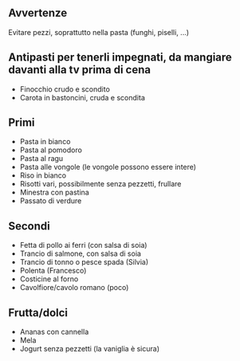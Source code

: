 ## Avvertenze
Evitare pezzi, soprattutto nella pasta (funghi, piselli, ...)

## Antipasti per tenerli impegnati, da mangiare davanti alla tv prima di cena
- Finocchio crudo e scondito
- Carota in bastoncini, cruda e scondita

## Primi
- Pasta in bianco
- Pasta al pomodoro
- Pasta al ragu
- Pasta alle vongole (le vongole possono essere intere)
- Riso in bianco
- Risotti vari, possibilmente senza pezzetti, frullare
- Minestra con pastina
- Passato di verdure

## Secondi
- Fetta di pollo ai ferri (con salsa di soia)
- Trancio di salmone, con salsa di soia
- Trancio di tonno o pesce spada (Silvia)
- Polenta (Francesco)
- Costicine al forno
- Cavolfiore/cavolo romano (poco)

## Frutta/dolci
- Ananas con cannella
- Mela
- Jogurt senza pezzetti (la vaniglia è sicura)
